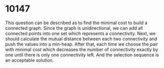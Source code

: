 # 10147

This question can be described as to find the minimal cost to build a connected graph. Since the graph is unidirectional, we can add all connected points into one set which represents a connectivity. Next, we should calculate the mutual distance between each two connectivity and push the values into a min-heap. After that, each time we choose the pair with minimal cost which decreases the number of connectivity exactly by one until there is only one connectivity left. And the selection sequence is an acceptable solution.
